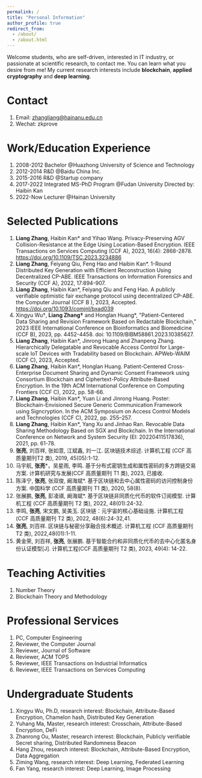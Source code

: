 ```yaml
---
permalink: /
title: "Personal Information"
author_profile: true
redirect_from: 
  - /about/
  - /about.html
---
```


Welcome students, who are self-driven, interested in IT industry, or passionate at scientific research, to contact me. You can learn what you desire from me! My current research interests include **blockchain**, **applied cryptography** and **deep learning**.

Contact
======
1. Email: zhangliang@hainanu.edu.cn
1. Wechat: zkprove


Work/Education Experience
======
1. 2008-2012 Bachelor @Huazhong University of Science and Technology
1. 2012-2014 R&D @Baidu China Inc.
1. 2015-2016 R&D @Startup company
1. 2017-2022 Integrated MS-PhD Program @Fudan University Directed by: Haibin Kan
1. 2022-Now Lecturer @Hainan University


Selected Publications
======
1. **Liang Zhang**, Haibin Kan* and Yihao Wang. Privacy-Preserving AGV Collision-Resistance at the Edge Using Location-Based Encryption. IEEE Transactions on Services Computing (CCF A), 2023, 16(4): 2868-2878. https://doi.org/10.1109/TSC.2023.3234886
1. **Liang Zhang**, Feiyang Qiu, Feng Hao and Haibin Kan*. 1-Round Distributed Key Generation with Efficient Reconstruction Using Decentralized CP-ABE. IEEE Transactions on Information Forensics and Security (CCF A), 2022, 17:894-907.
1. **Liang Zhang**, Haibin Kan*, Feiyang Qiu and Feng Hao. A publicly verifiable optimistic fair exchange protocol using decentralized CP-ABE. the Computer Journal (CCF B ), 2023, Accepted. https://doi.org/10.1093/comjnl/bxad039
1. Xingyu Wu†, **Liang Zhang†** and Honglan Huang*, "Patient-Centered Data Sharing and Revision Framework Based on Redactable Blockchain," 2023 IEEE International Conference on Bioinformatics and Biomedicine (CCF B), 2023, pp. 4452-4458. doi: 10.1109/BIBM58861.2023.10385627.
1. **Liang Zhang**, Haibin Kan*, Jinrong Huang and Zhanpeng Zhang. Hierarchically Delegatable and Revocable Access Control for Large-scale IoT Devices with Tradability based on Blockchain. APWeb-WAIM (CCF C), 2023, Accepted.
1. **Liang Zhang**, Haibin Kan*, Honglan Huang. Patient-Centered Cross-Enterprise Document Sharing and Dynamic Consent Framework using Consortium Blockchain and Ciphertext-Policy Attribute-Based Encryption. In the 19th ACM International Conference on Computing Frontiers (CCF C), 2022, pp. 58-66.
1. **Liang Zhang**, Haibin Kan*, Yuan Li and Jinrong Huang. Poster: Blockchain-Envisioned Secure Generic Communication Framework using Signcryption. In the ACM Symposium on Access Control Models and Technologies (CCF C), 2022, pp. 255–257.
1. **Liang Zhang**, Haibin Kan*, Yang Xu and Jinhao Ran. Revocable Data Sharing Methodology Based on SGX and Blockchain. In the International Conference on Network and System Security (EI: 20220411517836), 2021, pp. 61-78.
1. **张亮**, 刘百祥, 张如意, 江斌鑫, 刘一江. 区块链技术综述. 计算机工程 (CCF 高质量期刊T2 类), 2019, 45(05):1-12.
1. 马宇航, **张亮***，吴星雨, 李鸣. 基于分布式密钥生成和属性密码的多方跨链交易方案. 计算机研究与发展(CCF 高质量期刊 T1 类), 2023, 已接收.
1. 陈泽宁, **张亮**, 张双俊, 阚海斌*. 基于区块链和去中心属性密码的访问控制身份方案. 中国科学 (CCF 高质量期刊 T1 类), 2020, 58(8).
1. 张展鹏, **张亮**, 彭凌祺, 阚海斌*. 基于区块链非同质化代币的软件订阅模型. 计算机工程 (CCF 高质量期刊 T2 类), 2022, 48(01):24-32.
1. 李鸣, **张亮**, 宋文鹏, 吴美玉. 区块链：元宇宙的核心基础设施. 计算机工程 (CCF 高质量期刊 T2 类), 2022, 48(6):24-32,41.
1. **张亮**, 刘百祥. 区块链与秘密分享融合技术概述. 计算机工程 (CCF 高质量期刊 T2 类), 2022,48(01):1-11.
1. 黄金荣, 刘百祥, **张亮**, 张展鹏. 基于智能合约和非同质化代币的去中心化匿名身份认证模型[J]. 计算机工程(CCF 高质量期刊 T2 类), 2023, 49(4): 14-22.



Teaching Activities
======
1. Number Theory
1. Blockchain Theory and Methodology


Professional Services
======
1. PC, Computer Engineering
1. Reviewer, the Computer Journal
1. Reviewer, Journal of Software
1. Reviewer, ACM TOPS
1. Reviewer, IEEE Transactions on Industrial Informatics
1. Reviewer, IEEE Transactions on Services Computing


Undergraduate Students
======
1. Xingyu Wu, Ph.D, research interest: Blockchain, Attribute-Based Encryption, Chamelon hash, Distributed Key Generation
1. Yuhang Ma, Master, research interest: Crosschain, Attribute-Based Encryption, DeFi
1. Zhanrong Ou, Master, research interest: Blockchain, Publicly verifiable Secret sharing, Distributed Randomness Beacon
1. Hang Zhou, research interest: Blockchain, Attribute-Based Encryption, Data Aggregation
1. Ziming Wang, research interest: Deep Learning, Federated Learning
1. Fan Yang, research interest: Deep Learning, Image Processing

